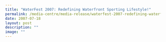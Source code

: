 ```yaml
---
title: "WaterFest 2007: Redefining Waterfront Sporting Lifestyle!"
permalink: /media-centre/media-release/waterfest-2007-redefining-waterfront-sporting-lifestyle/
date: 2007-07-18
layout: post
description: ""
image: ""
---
```

